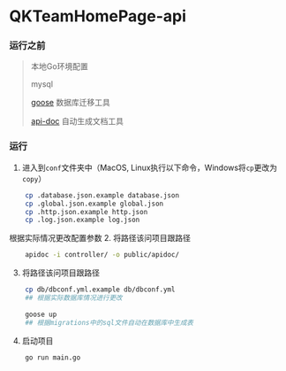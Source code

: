 # QKTeamHomePage-api

### 运行之前
> 本地Go环境配置
> 
> mysql
> 
> [goose](https://bitbucket.org/liamstask/goose/src) 数据库迁移工具
> 
> [api-doc](https://apidocjs.com/) 自动生成文档工具

### 运行

1. 进入到`conf`文件夹中（MacOS, Linux执行以下命令，Windows将`cp`更改为`copy`）
```bash
    cp .database.json.example database.json
    cp .global.json.example global.json
    cp .http.json.example http.json
    cp .log.json.example log.json
```
根据实际情况更改配置参数
2. 将路径该问项目跟路径
```bash
    apidoc -i controller/ -o public/apidoc/
```
3. 将路径该问项目跟路径
```bash
    cp db/dbconf.yml.example db/dbconf.yml
    ## 根据实际数据库情况进行更改
    
    goose up
    ## 根据migrations中的sql文件自动在数据库中生成表
```
4. 启动项目
```bash
    go run main.go
```



